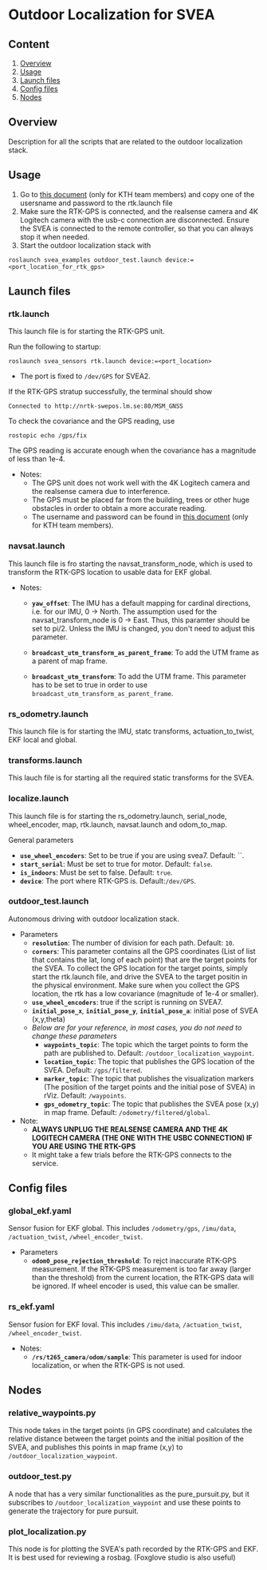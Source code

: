 # Outdoor Localization for SVEA

## Content
1. [Overview](#overview)
2. [Usage](#usage)
3. [Launch files](#launch-files)
4. [Config files](#config-files)
5. [Nodes](#nodes)

## Overview

Description for all the scripts that are related to the outdoor localization stack.

## Usage
1. Go to [this document](https://kth.sharepoint.com/:w:/s/ITRL/EQpnEBUVJVdMrDuXIj8IMBUBuqc_rFoeRelxt1d4YaZ71Q?e=Q4i3nz) (only for KTH team members) and copy one of the usersname and password to the rtk.launch file
2. Make sure the RTK-GPS is connected, and the realsense camera and 4K Logitech camera with the usb-c connection are disconnected. Ensure the SVEA is connected to the remote controller, so that you can always stop it when needed.
3. Start the outdoor localization stack with  
```
roslaunch svea_examples outdoor_test.launch device:=<port_location_for_rtk_gps>
```

## Launch files
### rtk.launch
This launch file is for starting the RTK-GPS unit.

Run the following to startup:
```
roslaunch svea_sensors rtk.launch device:=<port_location>
```
-   The port is fixed to `/dev/GPS` for SVEA2.

If the RTK-GPS stratup successfully, the terminal should show 
```
Connected to http://nrtk-swepos.lm.se:80/MSM_GNSS
```
To check the covariance and the GPS reading, use 
```
rostopic echo /gps/fix
```
The GPS reading is accurate enough when the covariance has a magnitude of less than 1e-4.

-   Notes:
    -   The GPS unit does not work well with the 4K Logitech camera and the realsense camera due to interference.
    -   The GPS must be placed far from the building, trees or other huge obstacles in order to obtain a more accurate reading.
    -   The username and password can be found in [this document](https://kth.sharepoint.com/:w:/s/ITRL/EQpnEBUVJVdMrDuXIj8IMBUBuqc_rFoeRelxt1d4YaZ71Q?e=Q4i3nz) (only for KTH team members).

### navsat.launch
This launch file is fro starting the navsat_transform_node, which is used to transform the RTK-GPS location to usable data for EKF global.

-   Notes:
    -   **`yaw_offset`**: The IMU has a default mapping for cardinal directions, i.e. for our IMU, 0 -> North. The assumption used for the navsat_transform_node is 0 -> East. Thus, this paramter should be set to pi/2. Unless the IMU is changed, you don't need to adjust this parameter.

    -   **`broadcast_utm_transform_as_parent_frame`**: To add the UTM frame as a parent of map frame.
    -    **`broadcast_utm_transform`**: To add the UTM frame. This parameter has to be set to true in order to use `broadcast_utm_transform_as_parent_frame`.

### rs_odometry.launch
This launch file is for starting the IMU, statc transforms, actuation_to_twist, EKF local and global. 

### transforms.launch
This lauch file is for starting all the required static transforms for the SVEA. 

### localize.launch
This launch file is for starting the rs_odometry.launch, serial_node, wheel_encoder, map, rtk.launch, navsat.launch and odom_to_map. 

General parameters

-   **`use_wheel_encoders`**: Set to be true if you are using svea7. Default: ``. 
-   **`start_serial`**: Must be set to true for motor. Default: `false`.
-   **`is_indoors`**: Must be set to false. Default: `true`.
-   **`device`**: The port where RTK-GPS is. Default:`/dev/GPS`.

### outdoor_test.launch
Autonomous driving with outdoor localization stack.
-   Parameters
    -   **`resolution`**: The number of division for each path. Default: `10`.
    -   **`corners`**: This parameter contains all the GPS coordinates (List of list that contains the lat, long of each point) that are the target points for the SVEA. To collect the GPS location for the target points, simply start the rtk.launch file, and drive the SVEA to the target positin in the physical environment. Make sure when you collect the GPS location, the rtk has a low covariance (magnitude of 1e-4 or smaller).
    -   **`use_wheel_encoders`**: true if the script is running on SVEA7.
    -   **`initial_pose_x`**, **`initial_pose_y`**, **`initial_pose_a`**: initial pose of SVEA (x,y,theta)
    -   *Below are for your reference, in most cases, you do not need to change these parameters*
        -   **`waypoints_topic`**: The topic which the target points to form the path are published to. Default: `/outdoor_localization_waypoint`.
        -   **`location_topic`**: The topic that publishes the GPS location of the SVEA. Default: `/gps/filtered`.
        -   **`marker_topic`**: The topic that publishes the visualization markers (The position of the target points and the initial pose of SVEA) in rViz. Default: `/waypoints`.
        -   **`gps_odometry_topic`**: The topic that publishes the SVEA pose (x,y) in map frame. Default: `/odometry/filtered/global`.
-   Note:
    -   **ALWAYS UNPLUG THE REALSENSE CAMERA AND THE 4K LOGITECH CAMERA (THE ONE WITH THE USBC CONNECTION) IF YOU ARE USING THE RTK-GPS**
    -   It might take a few trials before the RTK-GPS connects to the service.

## Config files

### global_ekf.yaml
Sensor fusion for EKF global. This includes `/odometry/gps`, `/imu/data`, `/actuation_twist`, `/wheel_encoder_twist`.
-   Parameters
    -   **`odom0_pose_rejection_threshold`**: To rejct inaccurate RTK-GPS measurement. If the RTK-GPS measurement is too far away (larger than the threshold) from the current location, the RTK-GPS data will be ignored. If wheel encoder is used, this value can be smaller.

### rs_ekf.yaml
Sensor fusion for EKF loval. This includes `/imu/data`, `/actuation_twist`, `/wheel_encoder_twist`.
-   Notes:
    -   **`/rs/t265_camera/odom/sample`**: This parameter is used for indoor localization, or when the RTK-GPS is not used.

## Nodes

### relative_waypoints.py
This node takes in the target points (in GPS coordinate) and calculates the relative distance between the target points and the initial position of the SVEA, and publishes this points in map frame (x,y) to `/outdoor_localization_waypoint`.

### outdoor_test.py
A node that has a very similar functionalities as the pure_pursuit.py, but it subscribes to `/outdoor_localization_waypoint` and use these points to generate the trajectory for pure pursuit.

### plot_localization.py
This node is for plotting the SVEA's path recorded by the RTK-GPS and EKF. It is best used for reviewing a rosbag. (Foxglove studio is also useful)
